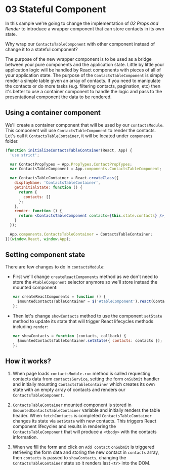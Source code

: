 # 03 Stateful Component

In this sample we're going to change the implementation of _02 Props and Render_ to introduce a wrapper component that can store contacts in its own state.

Why wrap our `ContactsTableComponent` with other component instead of change it to a stateful component?

The purpose of the new wrapper component is to be used as a bridge between your pure components and the application state. Little by little your application logic will be handled by React components with pieces of all of your application state. The purpose of the `ContactsTableComponent` is simply render a simple table given an array of contacts. If you need to manipulate the contacts or do more tasks (e.g. filtering contacts, pagination, etc) then it's better to use a container component to handle the logic and pass to the presentational component the data to be rendered.



## Using a container component

We'll create a container component that will be used by our `contactsModule`. This component will use `ContactsTableComponent` to render the contacts. Let's call it `ContactsTableContainer`, it will be located under `components` folder.

```jsx
(function initializeContactsTableContainer(React, App) {
  'use strict';

  var ContactPropTypes = App.PropTypes.ContactPropTypes;
  var ContactsTableComponent = App.components.ContactsTableComponent;

  var ContactsTableContainer = React.createClass({
    displayName: 'ContactsTableContainer',
    getInitialState: function () {
      return {
        contacts: []
      };
    },
    render: function () {
      return <ContactsTableComponent contacts={this.state.contacts} />;
    }
  });

  App.components.ContactsTableContainer = ContactsTableContainer;
})(window.React, window.App);
```

## Setting component state

There are few changes to do in `contactsModule`:

- First we'll change `createReactComponents` method as we don't need to store the `#tableComponent` selector anymore so we'll store instead the mounted component:

  ```javascript
  var createReactComponents = function () {
    $mountedContactsTableContainer = $('#tableComponent').react(ContactsTableContainer, null);
  };
  ```

- Then let's change `showContacts` method to use the component `setState` method to update its state that will trigger React lifecycles methods including `render`:

  ```javascript
  var showContacts = function (contacts, callback) {
    $mountedContactsTableContainer.setState({ contacts: contacts });
  };
  ```

## How it works?

1. When page loads `contactsModule.run` method is called requesting contacts data from `contactsService`, setting the form `onSubmit` handler and initially mounting `ContactsTableContainer` which creates its own state with an empty array of contacts and renders our `ContactsTableComponent`.

2. `ContactsTableContainer` mounted component is stored in  `$mountedContactsTableContainer` variable and initially renders the table header. When `fetchContacts` is completed `ContactsTableContainer` changes its state via `setState` with new contacts. This triggers React component lifecycles and results in rendering the `ContactsTableComponent` that will produce a `<tbody>` with the contacts information.

3. When we fill the form and click on `Add contact` `onSubmit` is triggered retrieving the form data and storing the new contact in `contacts` array, then `contacts` is passed to `showContacts`, changing the `ContactsTableContainer` state so it renders last `<tr>` into the DOM.
